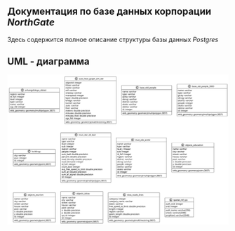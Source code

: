 ## Документация по базе данных корпорации *NorthGate*

Здесь содержится полное описание структуры базы данных *Postgres*

## UML - диаграмма

![DatabaseUml](out/uml/database-uml/database.svg)